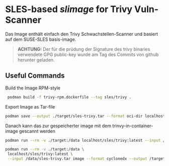 # SLES-based *slimage* for Trivy Vuln-Scanner

Das Image enthält einfach den Trivy Schwachstellen-Scanner und basiert auf dem SUSE-SLES basis-image.

> **ACHTUNG:** Der für die prüdung der Signature des trivy binaries verwendete GPG public-key wurde am Tag des Commits von github herunter geladen.

## Useful Commands

Build the Image RPM-style
```bash
 podman build -f trivy-rpm.dockerfile --tag sles/trivy .
```

Export Image as Tar-file
```bash
podman save --output ./target/sles-trivy.tar --format oci-dir localhost/sles/trivy:latest
```

Danach kann das zur gespeicherter image mit dem trinvy-in-container-image gescannt werden 
```bash
podman run --rm -v ./target:/data localhost/sles/trivy:latest --input /data/sles-trivy.tar image 
```

```bash
podman run --rm -v ./target:/data \
 localhost/sles/trivy:latest \
 --input /data/sles-trivy.tar image --format cyclonedx --output /target/sles-trivy.sbom.json 
```
